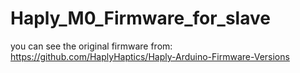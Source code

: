 # Haply_M0_Firmware_for_slave
you can see the original firmware from: https://github.com/HaplyHaptics/Haply-Arduino-Firmware-Versions   
